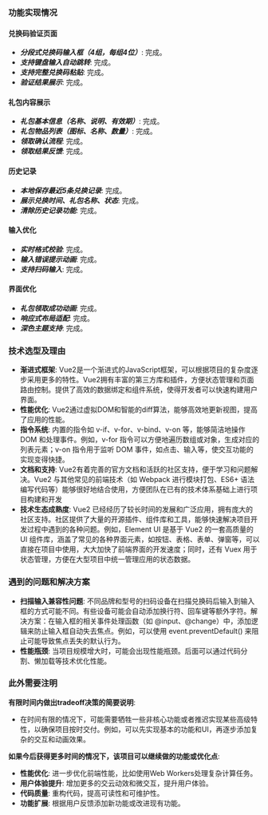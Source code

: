 ### 功能实现情况
#### 兑换码验证页面​
* ​***分段式兑换码输入框（4组，每组4位）***​: 完成。
* ​***支持键盘输入自动跳转***​: 完成。
* ​***支持完整兑换码粘贴***​: 完成。
* ***验证结果展示***​: 完成。

#### 礼包内容展示
* ​***礼包基本信息（名称、说明、有效期）***​: 完成。
* ​***礼包物品列表（图标、名称、数量）***​: 完成。
* ​***领取确认流程***​: 完成。
* ***领取结果反馈***​: 完成。

#### 历史记录
* ​***本地保存最近5条兑换记录***​: 完成。
* ​***展示兑换时间、礼包名称、状态***​: 完成。
* ​***清除历史记录功能***​: 完成。

#### 输入优化
* ​***实时格式校验***​: 完成。
* ​***输入错误提示动画***​: 完成。
* ​***支持扫码输入***​: 完成。

#### 界面优化
* ​***礼包领取成功动画***​: 完成。
* ​***响应式布局适配***​: 完成。
* ​***深色主题支持***​: 完成。



### 技术选型及理由

* ​**渐进式框架**​: Vue2是一个渐进式的JavaScript框架，可以根据项目的复杂度逐步采用更多的特性。Vue2拥有丰富的第三方库和插件，方便状态管理和页面路由控制。提供了高效的数据绑定和组件系统，使得开发者可以快速构建用户界面。
* ​**性能优化**​: Vue2通过虚拟DOM和智能的diff算法，能够高效地更新视图，提高了应用的性能。
* ​**指令系统**​: 内置的指令如 v-if、v-for、v-bind、v-on 等，能够简洁地操作 DOM 和处理事件。例如，v-for 指令可以方便地遍历数组或对象，生成对应的列表元素；v-on 指令用于监听 DOM 事件，如点击、输入等，使交互功能的实现变得快捷。
* ​**文档和支持**​: Vue2有着完善的官方文档和活跃的社区支持，便于学习和问题解决。Vue2 与其他常见的前端技术（如 Webpack 进行模块打包、ES6+ 语法编写代码等）能够很好地结合使用，方便团队在已有的技术体系基础上进行项目构建和开发
* ​**技术生态成熟度**​: Vue2 已经经历了较长时间的发展和广泛应用，拥有庞大的社区支持。社区提供了大量的开源插件、组件库和工具，能够快速解决项目开发过程中遇到的各种问题。例如，Element UI 是基于 Vue2 的一套高质量的 UI 组件库，涵盖了常见的各种界面元素，如按钮、表格、表单、弹窗等，可以直接在项目中使用，大大加快了前端界面的开发速度；同时，还有 Vuex 用于状态管理，方便在大型项目中统一管理应用的状态数据。

### 遇到的问题和解决方案

* ​**扫描输入兼容性问题**​: 不同品牌和型号的扫码设备在扫描兑换码后输入到输入框的方式可能不同。有些设备可能会自动添加换行符、回车键等额外字符。解决方案：在输入框的相关事件处理函数（如 @input、@change）中，添加逻辑来防止输入框自动失去焦点。例如，可以使用 event.preventDefault() 来阻止可能导致焦点丢失的默认行为。
* ​**性能瓶颈**​: 当项目规模增大时，可能会出现性能瓶颈。后面可以通过代码分割、懒加载等技术优化性能。

### 此外需要注明

​**有限时间内做出tradeoff决策的简要说明**​:

* 在时间有限的情况下，可能需要牺牲一些非核心功能或者推迟实现某些高级特性，以确保项目按时交付。例如，可以先实现基本的功能和UI，再逐步添加复杂的交互和动画效果。

​**如果今后获得更多时间的情况下，该项目可以继续做的功能或优化点**​:

* ​**性能优化**​: 进一步优化前端性能，比如使用Web Workers处理复杂计算任务。
* ​**用户体验提升**​: 增加更多的交云动效和微交互，提升用户体验。
* ​**代码质量**​: 重构代码，提高可读性和可维护性。
* ​**功能扩展**​: 根据用户反馈添加新功能或改进现有功能。